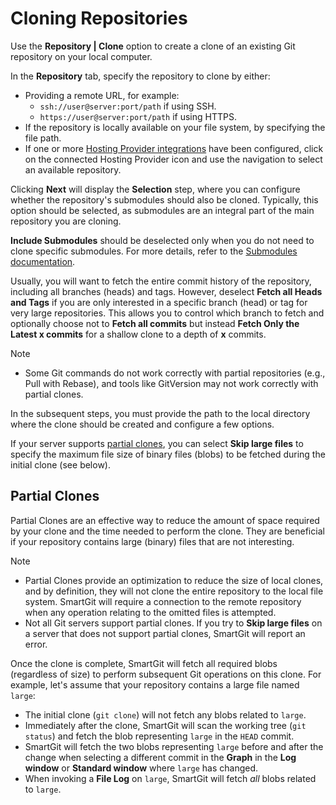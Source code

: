 # Cloning Repositories

Use the **Repository \| Clone** option to create a clone of an existing Git repository on your local computer.

In the **Repository** tab, specify the repository to clone by either:
- Providing a remote URL, for example:
  - `ssh://user@server:port/path` if using SSH.
  - `https://user@server:port/path` if using HTTPS.
- If the repository is locally available on your file system, by specifying the file path.
- If one or more [Hosting Provider integrations](../../Integrations/Integrated-Cloning.md) have been configured, click on the connected Hosting Provider icon and use the navigation to select an available repository.

Clicking **Next** will display the **Selection** step, where you can configure whether the repository's submodules should also be cloned.
Typically, this option should be selected, as submodules are an integral part of the main repository you are cloning.

**Include Submodules** should be deselected only when you do not need to clone specific submodules.
For more details, refer to the [Submodules documentation](../../GitConcepts/Submodules.md).

Usually, you will want to fetch the entire commit history of the repository, including all branches (heads) and tags.
However, deselect **Fetch all Heads and Tags** if you are only interested in a specific branch (head) or tag for very large repositories.
This allows you to control which branch to fetch and optionally choose not to **Fetch all commits** but instead **Fetch Only the Latest x commits** for a shallow clone to a depth of **x** commits.

> [!NOTE]
> - Some Git commands do not work correctly with partial repositories (e.g., Pull with Rebase), and tools like GitVersion may not work correctly with partial clones.

In the subsequent steps, you must provide the path to the local directory where the clone should be created and configure a few options.

If your server supports [partial clones](https://git-scm.com/docs/partial-clone), you can select **Skip large files** to specify the maximum file size of binary files (blobs) to be fetched during the initial clone (see below).

## Partial Clones

Partial Clones are an effective way to reduce the amount of space required by your clone and the time needed to perform the clone.
They are beneficial if your repository contains large (binary) files that are not interesting.

> [!NOTE]
> - Partial Clones provide an optimization to reduce the size of local clones, and by definition, they will not clone the entire repository to the local file system.
>   SmartGit will require a connection to the remote repository when any operation relating to the omitted files is attempted.
> - Not all Git servers support partial clones.
>   If you try to **Skip large files** on a server that does not support partial clones, SmartGit will report an error.

Once the clone is complete, SmartGit will fetch all required blobs (regardless of size) to perform subsequent Git operations on this clone.
For example, let's assume that your repository contains a large file named `large`:

- The initial clone (`git clone`) will not fetch any blobs related to `large`.
- Immediately after the clone, SmartGit will scan the working tree (`git status`) and fetch the blob representing `large` in the `HEAD` commit.
- SmartGit will fetch the two blobs representing `large` before and after the change when selecting a different commit in the **Graph** in the **Log window** or **Standard window** where `large` has changed.
- When invoking a **File Log** on `large`, SmartGit will fetch *all* blobs related to `large`.
